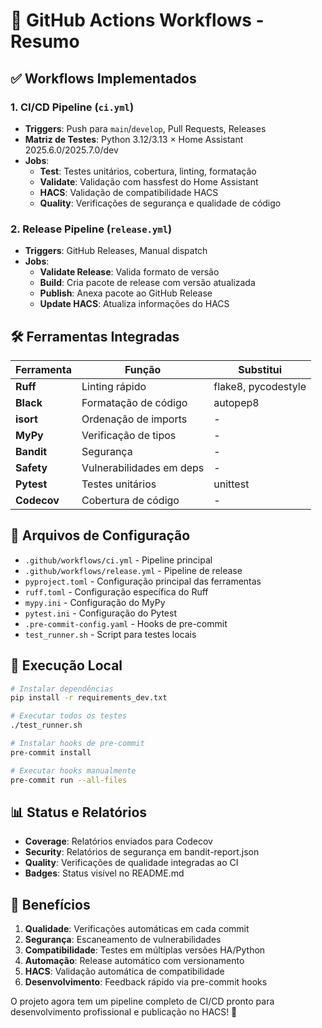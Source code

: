 # 🔧 GitHub Actions Workflows - Resumo

## ✅ Workflows Implementados

### 1. **CI/CD Pipeline** (`ci.yml`)
- **Triggers**: Push para `main`/`develop`, Pull Requests, Releases
- **Matriz de Testes**: Python 3.12/3.13 × Home Assistant 2025.6.0/2025.7.0/dev
- **Jobs**:
  - **Test**: Testes unitários, cobertura, linting, formatação
  - **Validate**: Validação com hassfest do Home Assistant
  - **HACS**: Validação de compatibilidade HACS
  - **Quality**: Verificações de segurança e qualidade de código

### 2. **Release Pipeline** (`release.yml`)
- **Triggers**: GitHub Releases, Manual dispatch
- **Jobs**:
  - **Validate Release**: Valida formato de versão
  - **Build**: Cria pacote de release com versão atualizada
  - **Publish**: Anexa pacote ao GitHub Release
  - **Update HACS**: Atualiza informações do HACS

## 🛠️ Ferramentas Integradas

| Ferramenta | Função | Substitui |
|------------|--------|-----------|
| **Ruff** | Linting rápido | flake8, pycodestyle |
| **Black** | Formatação de código | autopep8 |
| **isort** | Ordenação de imports | - |
| **MyPy** | Verificação de tipos | - |
| **Bandit** | Segurança | - |
| **Safety** | Vulnerabilidades em deps | - |
| **Pytest** | Testes unitários | unittest |
| **Codecov** | Cobertura de código | - |

## 📁 Arquivos de Configuração

- `.github/workflows/ci.yml` - Pipeline principal
- `.github/workflows/release.yml` - Pipeline de release
- `pyproject.toml` - Configuração principal das ferramentas
- `ruff.toml` - Configuração específica do Ruff
- `mypy.ini` - Configuração do MyPy
- `pytest.ini` - Configuração do Pytest
- `.pre-commit-config.yaml` - Hooks de pre-commit
- `test_runner.sh` - Script para testes locais

## 🚀 Execução Local

```bash
# Instalar dependências
pip install -r requirements_dev.txt

# Executar todos os testes
./test_runner.sh

# Instalar hooks de pre-commit
pre-commit install

# Executar hooks manualmente
pre-commit run --all-files
```

## 📊 Status e Relatórios

- **Coverage**: Relatórios enviados para Codecov
- **Security**: Relatórios de segurança em bandit-report.json
- **Quality**: Verificações de qualidade integradas ao CI
- **Badges**: Status visível no README.md

## 🎯 Benefícios

1. **Qualidade**: Verificações automáticas em cada commit
2. **Segurança**: Escaneamento de vulnerabilidades
3. **Compatibilidade**: Testes em múltiplas versões HA/Python
4. **Automação**: Release automático com versionamento
5. **HACS**: Validação automática de compatibilidade
6. **Desenvolvimento**: Feedback rápido via pre-commit hooks

O projeto agora tem um pipeline completo de CI/CD pronto para desenvolvimento profissional e publicação no HACS! 🎉

